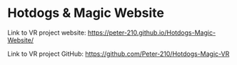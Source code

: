 # Hotdogs & Magic Website

Link to VR project website:
https://peter-210.github.io/Hotdogs-Magic-Website/

Link to VR project GitHub:
https://github.com/Peter-210/Hotdogs-Magic-VR
